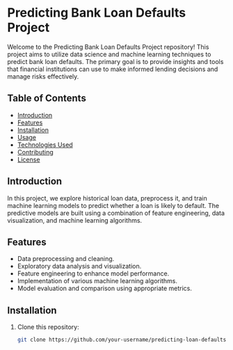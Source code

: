 # Predicting Bank Loan Defaults Project

Welcome to the Predicting Bank Loan Defaults Project repository! This project aims to utilize data science and machine learning techniques to predict bank loan defaults. The primary goal is to provide insights and tools that financial institutions can use to make informed lending decisions and manage risks effectively.

## Table of Contents

- [Introduction](#introduction)
- [Features](#features)
- [Installation](#installation)
- [Usage](#usage)
- [Technologies Used](#technologies-used)
- [Contributing](#contributing)
- [License](#license)

## Introduction

In this project, we explore historical loan data, preprocess it, and train machine learning models to predict whether a loan is likely to default. The predictive models are built using a combination of feature engineering, data visualization, and machine learning algorithms.

## Features

- Data preprocessing and cleaning.
- Exploratory data analysis and visualization.
- Feature engineering to enhance model performance.
- Implementation of various machine learning algorithms.
- Model evaluation and comparison using appropriate metrics.

## Installation

1. Clone this repository:

   ```bash
   git clone https://github.com/your-username/predicting-loan-defaults.git

